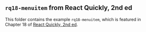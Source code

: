 ## `rq18-menuitem` from React Quickly, 2nd ed

This folder contains the example `rq18-menuitem`, which is featured in Chapter 18 of [React Quickly, 2nd ed](https://reactquickly.dev).
